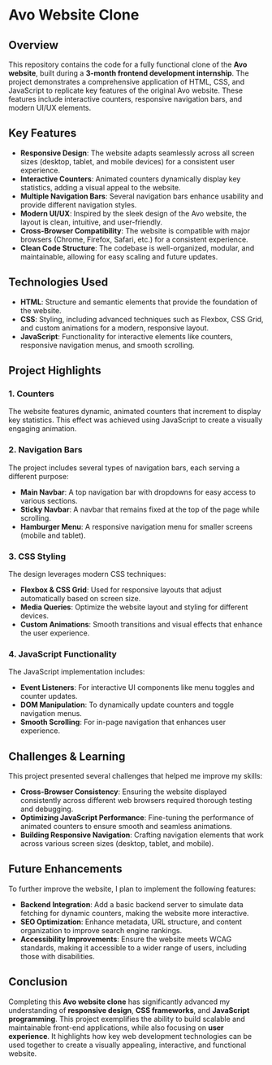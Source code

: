 
# Avo Website Clone

## Overview

This repository contains the code for a fully functional clone of the **Avo website**, built during a **3-month frontend development internship**. The project demonstrates a comprehensive application of HTML, CSS, and JavaScript to replicate key features of the original Avo website. These features include interactive counters, responsive navigation bars, and modern UI/UX elements.

## Key Features

- **Responsive Design**: The website adapts seamlessly across all screen sizes (desktop, tablet, and mobile devices) for a consistent user experience.
- **Interactive Counters**: Animated counters dynamically display key statistics, adding a visual appeal to the website.
- **Multiple Navigation Bars**: Several navigation bars enhance usability and provide different navigation styles.
- **Modern UI/UX**: Inspired by the sleek design of the Avo website, the layout is clean, intuitive, and user-friendly.
- **Cross-Browser Compatibility**: The website is compatible with major browsers (Chrome, Firefox, Safari, etc.) for a consistent experience.
- **Clean Code Structure**: The codebase is well-organized, modular, and maintainable, allowing for easy scaling and future updates.

## Technologies Used

- **HTML**: Structure and semantic elements that provide the foundation of the website.
- **CSS**: Styling, including advanced techniques such as Flexbox, CSS Grid, and custom animations for a modern, responsive layout.
- **JavaScript**: Functionality for interactive elements like counters, responsive navigation menus, and smooth scrolling.

## Project Highlights

### 1. **Counters**
The website features dynamic, animated counters that increment to display key statistics. This effect was achieved using JavaScript to create a visually engaging animation.

### 2. **Navigation Bars**
The project includes several types of navigation bars, each serving a different purpose:
- **Main Navbar**: A top navigation bar with dropdowns for easy access to various sections.
- **Sticky Navbar**: A navbar that remains fixed at the top of the page while scrolling.
- **Hamburger Menu**: A responsive navigation menu for smaller screens (mobile and tablet).

### 3. **CSS Styling**
The design leverages modern CSS techniques:
- **Flexbox & CSS Grid**: Used for responsive layouts that adjust automatically based on screen size.
- **Media Queries**: Optimize the website layout and styling for different devices.
- **Custom Animations**: Smooth transitions and visual effects that enhance the user experience.

### 4. **JavaScript Functionality**
The JavaScript implementation includes:
- **Event Listeners**: For interactive UI components like menu toggles and counter updates.
- **DOM Manipulation**: To dynamically update counters and toggle navigation menus.
- **Smooth Scrolling**: For in-page navigation that enhances user experience.

## Challenges & Learning

This project presented several challenges that helped me improve my skills:

- **Cross-Browser Consistency**: Ensuring the website displayed consistently across different web browsers required thorough testing and debugging.
- **Optimizing JavaScript Performance**: Fine-tuning the performance of animated counters to ensure smooth and seamless animations.
- **Building Responsive Navigation**: Crafting navigation elements that work across various screen sizes (desktop, tablet, and mobile).

## Future Enhancements

To further improve the website, I plan to implement the following features:

- **Backend Integration**: Add a basic backend server to simulate data fetching for dynamic counters, making the website more interactive.
- **SEO Optimization**: Enhance metadata, URL structure, and content organization to improve search engine rankings.
- **Accessibility Improvements**: Ensure the website meets WCAG standards, making it accessible to a wider range of users, including those with disabilities.

## Conclusion

Completing this **Avo website clone** has significantly advanced my understanding of **responsive design**, **CSS frameworks**, and **JavaScript programming**. This project exemplifies the ability to build scalable and maintainable front-end applications, while also focusing on **user experience**. It highlights how key web development technologies can be used together to create a visually appealing, interactive, and functional website.
